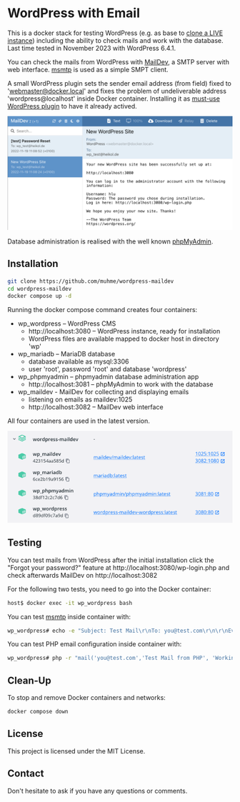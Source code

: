 # WordPress with Email

This is a docker stack for testing WordPress (e.g. as base to [clone a LIVE instance](https://www.consulting.heikol.de/en/blog/wordpress-clone-manually/)) including the ability to check mails and work with the database. Last time tested in November 2023 with WordPress 6.4.1.

You can check the mails from WordPress with [MailDev](https://github.com/maildev/maildev), a SMTP server with web interface. [msmtp](https://marlam.de/msmtp/) is used as a simple SMPT client.

A small WordPress plugin sets the sender email address (from field) fixed to 'webmaster@docker.local' and fixes the problem of undeliverable address 'wordpress@localhost' inside Docker container. Installing it as [must-use WordPress plugin](https://wordpress.org/support/article/must-use-plugins) to have it already actived.

![mails](mails.png)

Database administration is realised with the well known [phpMyAdmin](https://www.phpmyadmin.net/).

## Installation

```bash
git clone https://github.com/muhme/wordpress-maildev
cd wordpress-maildev
docker compose up -d
```

Running the docker compose command creates four containers:
  * wp_wordpress – WordPress CMS
    * http://localhost:3080 – WordPress instance, ready for installation
    * WordPress files are available mapped to docker host in directory 'wp'
  * wp_mariadb – MariaDB database
    * database available as mysql:3306
    * user 'root', password 'root' and database 'wordpress'
  * wp_phpmyadmin – phpmyadmin database administration app
    * http://localhost:3081 – phpMyAdmin to work with the database
  * wp_maildev - MailDev for collecting and displaying emails
    * listening on emails as maildev:1025
    * http://localhost:3082 – MailDev web interface

All four containers are used in the latest version.

![docker](docker.png)

## Testing
You can test mails from WordPress after the initial installation click the "Forgot your password?" feature at http://localhost:3080/wp-login.php and check afterwards MailDev on  http://localhost:3082

For the following two tests, you need to go into the Docker container:
```bash
host$ docker exec -it wp_wordpress bash
```

You can test [msmtp](https://marlam.de/msmtp/) inside container with:
```bash
wp_wordpress# echo -e "Subject: Test Mail\r\nTo: you@test.com\r\n\r\nEverything working?" | msmtp --debug -f me@test.com -- you@test.com
```

You can test PHP email configuration inside container with:
```bash
wp_wordpress# php -r "mail('you@test.com','Test Mail from PHP', 'Working too?', 'From: me@test.com');"
```

## Clean-Up
To stop and remove Docker containers and networks:
```bash
docker compose down
```

## License
This project is licensed under the MIT License.

## Contact
Don't hesitate to ask if you have any questions or comments.

